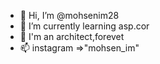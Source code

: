 - 👋 Hi, I’m @mohsenim28
- 🌱 I’m currently learning asp.cor
- 💞️ I'm an architect,forevet
- 📫 instagram =>"mohsen_im"

<!---
mohsenim28/mohsenim28 is a ✨ special ✨ repository because its `README.md` (this file) appears on your GitHub profile.
You can click the Preview link to take a look at your changes.
--->
